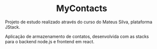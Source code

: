 <h1 align="center">MyContacts</h1>

Projeto de estudo realizado através do curso do Mateus Silva, plataforma JStack.

Aplicação de armazenamento de contatos, desenvolvida com as stacks para o backend node.js e frontend em react.
